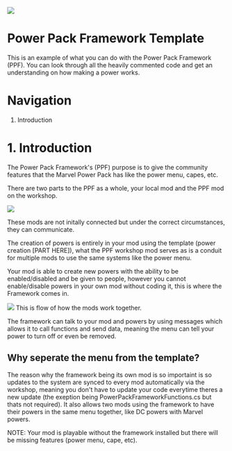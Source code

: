 ![](https://i.imgur.com/l2pe9l4.png)
# Power Pack Framework Template
This is an example of what you can do with the Power Pack Framework (PPF).
You can look through all the heavily commented code and get an understanding on how making a power works.

# Navigation
1. Introduction




# 1. Introduction


The Power Pack Framework's (PPF) purpose is to give the community features that the Marvel Power Pack has like the power menu, capes, etc.

There are two parts to the PPF as a whole, your local mod and the PPF mod on the workshop.


![](https://i.imgur.com/sK5g0RE.png)

These mods are not initally connected but under the correct circumstances, they can communicate.

The creation of powers is entirely in your mod using the template (power creation [PART HERE]), what the PPF workshop mod serves as is a conduit for multiple mods to use the same systems like the power menu.



Your mod is able to create new powers with the ability to be enabled/disabled and be given to people, however you cannot enable/disable powers in your own mod without coding it, this is where the Framework comes in.

![](https://i.imgur.com/mZ5ZIyd.png)
This is flow of how the mods work together.


The framework can talk to your mod and powers by using messages which allows it to call functions and send data, meaning the menu can tell your power to turn off or even be removed.

## Why seperate the menu from the template?


The reason why the framework being its own mod is so importaint is so updates to the system are synced to every mod automatically via the workshop, meaning you don't have to update your code everytime theres a new update (the exeption being PowerPackFrameworkFunctions.cs but thats not required).
It also allows two mods using the framework to have their powers in the same menu together, like DC powers with Marvel powers.

NOTE: Your mod is playable without the framework installed but there will be missing features (power menu, cape, etc).
